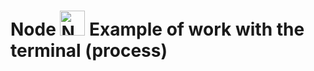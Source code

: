 # Node <img src="https://xsltdev.ru/nodejs.svg" title="NodeJS" style="height:40px"> Example of work with the terminal (process)





